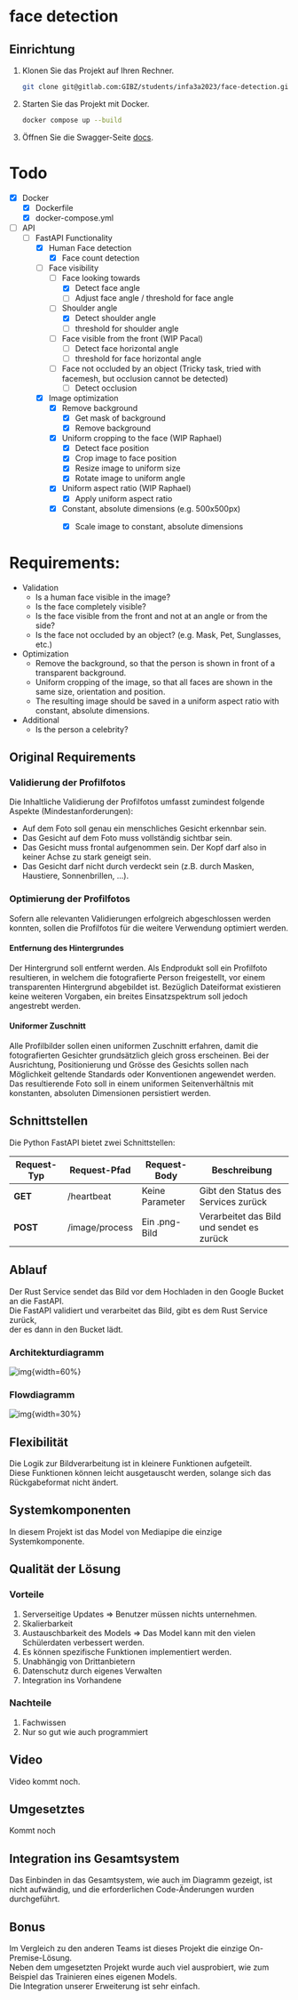 # face detection

## Einrichtung

1. Klonen Sie das Projekt auf Ihren Rechner.

    ```bash
    git clone git@gitlab.com:GIBZ/students/infa3a2023/face-detection.git
    ```

2. Starten Sie das Projekt mit Docker.

    ```bash
    docker compose up --build
    ```

3. Öffnen Sie die Swagger-Seite [docs](http://localhost:8000/docs).

# Todo

- [x] Docker
  - [x] Dockerfile
  - [x] docker-compose.yml
- [ ] API
  - [ ] FastAPI Functionality
    - [x] Human Face detection
      - [x] Face count detection
    - [ ] Face visibility
      - [ ] Face looking towards
        - [x] Detect face angle
        - [ ] Adjust face angle / threshold for face angle
      - [ ] Shoulder angle
        - [x] Detect shoulder angle
        - [ ] threshold for shoulder angle
      - [ ] Face visible from the front (WIP Pacal)
        - [ ] Detect face horizontal angle
        - [ ] threshold for face horizontal angle
      - [ ] Face not occluded by an object (Tricky task, tried with facemesh, but occlusion cannot be detected)
        - [ ] Detect occlusion
    - [x] Image optimization
      - [x] Remove background
        - [x] Get mask of background
        - [x] Remove background
      - [x] Uniform cropping to the face (WIP Raphael)
        - [x] Detect face position
        - [x] Crop image to face position
        - [x] Resize image to uniform size
        - [x] Rotate image to uniform angle
      - [x] Uniform aspect ratio (WIP Raphael)
        - [x] Apply uniform aspect ratio
      - [x] Constant, absolute dimensions (e.g. 500x500px) 
        - [x] Scale image to constant, absolute dimensions


# Requirements:

- Validation
  - Is a human face visible in the image?
  - Is the face completely visible?
  - Is the face visible from the front and not at an angle or from the side?
  - Is the face not occluded by an object? (e.g. Mask, Pet, Sunglasses, etc.)
- Optimization
  - Remove the background, so that the person is shown in front of a transparent background.
  - Uniform cropping of the image, so that all faces are shown in the same size, orientation and position.
  - The resulting image should be saved in a uniform aspect ratio with constant, absolute dimensions.
- Additional
  - Is the person a celebrity?

## Original Requirements


### Validierung der Profilfotos

Die Inhaltliche Validierung der Profilfotos umfasst zumindest folgende Aspekte (Mindestanforderungen):

- Auf dem Foto soll genau ein menschliches Gesicht erkennbar sein.
- Das Gesicht auf dem Foto muss vollständig sichtbar sein.
- Das Gesicht muss frontal aufgenommen sein. Der Kopf darf also in keiner Achse zu stark geneigt sein.
- Das Gesicht darf nicht durch verdeckt sein (z.B. durch Masken, Haustiere, Sonnenbrillen, ...).

### Optimierung der Profilfotos

Sofern alle relevanten Validierungen erfolgreich abgeschlossen werden konnten, sollen die Profilfotos für die weitere Verwendung optimiert werden.

#### Entfernung des Hintergrundes

Der Hintergrund soll entfernt werden. Als Endprodukt soll ein Profilfoto resultieren, in welchem die fotografierte Person freigestellt, vor einem transparenten Hintergrund abgebildet ist. Bezüglich Dateiformat existieren keine weiteren Vorgaben, ein breites Einsatzspektrum soll jedoch angestrebt werden.

#### Uniformer Zuschnitt

Alle Profilbilder sollen einen uniformen Zuschnitt erfahren, damit die fotografierten Gesichter grundsätzlich gleich gross erscheinen. Bei der Ausrichtung, Positionierung und Grösse des Gesichts sollen nach Möglichkeit geltende Standards oder Konventionen angewendet werden. Das resultierende Foto soll in einem uniformen Seitenverhältnis mit konstanten, absoluten Dimensionen persistiert werden.

## Schnittstellen

Die Python FastAPI bietet zwei Schnittstellen:

| Request-Typ | Request-Pfad       | Request-Body     | Beschreibung                           |
|-------------|--------------------|------------------|----------------------------------------|
| **GET**     | /heartbeat         | Keine Parameter  | Gibt den Status des Services zurück    |
| **POST**    | /image/process     | Ein .png-Bild    | Verarbeitet das Bild und sendet es zurück|

## Ablauf

Der Rust Service sendet das Bild vor dem Hochladen in den Google Bucket an die FastAPI.<br />
Die FastAPI validiert und verarbeitet das Bild, gibt es dem Rust Service zurück,<br />
der es dann in den Bucket lädt.

### Architekturdiagramm

![img](./files/ArchitectureDiagram.png){width=60%}

### Flowdiagramm

![img](./files/FlowDiagram.png){width=30%}

## Flexibilität

Die Logik zur Bildverarbeitung ist in kleinere Funktionen aufgeteilt.<br />
Diese Funktionen können leicht ausgetauscht werden, solange sich das Rückgabeformat nicht ändert.

## Systemkomponenten

In diesem Projekt ist das Model von Mediapipe die einzige Systemkomponente.

## Qualität der Lösung

### Vorteile

1. Serverseitige Updates => Benutzer müssen nichts unternehmen.
2. Skalierbarkeit
3. Austauschbarkeit des Models => Das Model kann mit den vielen Schülerdaten verbessert werden.
4. Es können spezifische Funktionen implementiert werden.
5. Unabhängig von Drittanbietern
6. Datenschutz durch eigenes Verwalten
7. Integration ins Vorhandene

### Nachteile

1. Fachwissen
2. Nur so gut wie auch programmiert

## Video

Video kommt noch.

## Umgesetztes

Kommt noch

## Integration ins Gesamtsystem

Das Einbinden in das Gesamtsystem, wie auch im Diagramm gezeigt, ist nicht aufwändig, und die erforderlichen Code-Änderungen wurden durchgeführt.

## Bonus

Im Vergleich zu den anderen Teams ist dieses Projekt die einzige On-Premise-Lösung.<br />
Neben dem umgesetzten Projekt wurde auch viel ausprobiert, wie zum Beispiel das Trainieren eines eigenen Models.<br />
Die Integration unserer Erweiterung ist sehr einfach.

